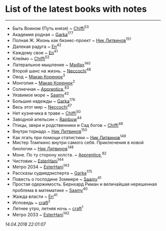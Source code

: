 # List of the latest books with notes
---

* Быть Воином (Путь князя) ~ [Chiffi](users/105/105831994080785626680-google)<sup>53</sup>
* Академия родная ~ [Garka](users/115/115753719718250012620-google)<sup>177</sup>
* Полная Ж. Жизнь как бизнес-проект ~ [Ник Литвинов](users/241/241974816-vkontakte)<sup>151</sup>
* Далекая радуга ~ [En](users/333/333646551-vkontakte)<sup>42</sup>
* Каждому свое ~ [En](users/333/333646551-vkontakte)<sup>41</sup>
* Клеймо ~ [Chiffi](users/105/105831994080785626680-google)<sup>52</sup>
* Латеральное мышление ~ [Madlax](users/158/158304782-vkontakte)<sup>140</sup>
* Второй шанс на жизнь. ~ [Neccochi](users/126/12601720503917094896-mailru)<sup>48</sup>
* Овод ~ [Макар Коренюк](users/126/126368737-vkontakte)<sup>3</sup>
* Монголия ~ [Макар Коренюк](users/126/126368737-vkontakte)<sup>2</sup>
* Солнечная ~ [Apprentice ](users/528/52821952-vkontakte)<sup>83</sup>
* Уязвимое море ~ [Saamy](users/115/115226508-vkontakte)<sup>42</sup>
* Большие надежды ~ [Garka](users/115/115753719718250012620-google)<sup>176</sup>
* Весь этот мир ~ [Neccochi](users/126/12601720503917094896-mailru)<sup>47</sup>
* Нет кузнечика в траве ~ [Chiffi](users/105/105831994080785626680-google)<sup>50</sup>
* Заводной апельсин ~ [Rainbow](users/109/109787328219839805802-google)<sup>44</sup>
* Птицы, звери и родственники        и    Сад богов ~ [Chiffi](users/105/105831994080785626680-google)<sup>49</sup>
* Внутри торнадо ~ [Ник Литвинов](users/241/241974816-vkontakte)<sup>150</sup>
* Как лгать при помощи статистики ~ [Ник Литвинов](users/241/241974816-vkontakte)<sup>149</sup>
* Мистер Томпкинс внутри самого себя. Приключения в новой биологии ~ [Ник Литвинов](users/241/241974816-vkontakte)<sup>148</sup>
* Моне. По ту сторону холста. ~ [Apprentice ](users/528/52821952-vkontakte)<sup>82</sup>
* Чистовик ~ [EsterHani](users/305/30558181-vkontakte)<sup>144</sup>
* Метро 2034 ~ [EsterHani](users/305/30558181-vkontakte)<sup>143</sup>
* Рассказы судмедэксперта ~ [Garka](users/115/115753719718250012620-google)<sup>175</sup>
* Повесть о господине Зоммере ~ [Saamy](users/115/115226508-vkontakte)<sup>41</sup>
* Простая одержимость. Бернхард Риман и величайшая нерешенная проблема в математике ~ [Saamy](users/115/115226508-vkontakte)<sup>40</sup>
* Жажда власти ~ [En](users/333/333646551-vkontakte)<sup>41</sup>
* Исповедь ~ [craft](users/109/109631074460726923652-google)<sup>2</sup>
* Летнее утро, летняя ночь ~ [craft](users/109/109631074460726923652-google)<sup>1</sup>
* Метро 2033 ~ [EsterHani](users/305/30558181-vkontakte)<sup>142</sup>


_14.04.2018 22:01:07_
